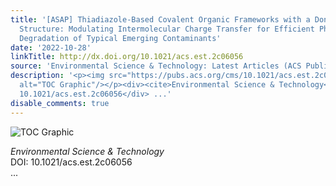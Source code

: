 ```yaml
---
title: '[ASAP] Thiadiazole-Based Covalent Organic Frameworks with a Donor–Acceptor
  Structure: Modulating Intermolecular Charge Transfer for Efficient Photocatalytic
  Degradation of Typical Emerging Contaminants'
date: '2022-10-28'
linkTitle: http://dx.doi.org/10.1021/acs.est.2c06056
source: 'Environmental Science & Technology: Latest Articles (ACS Publications)'
description: '<p><img src="https://pubs.acs.org/cms/10.1021/acs.est.2c06056/asset/images/medium/es2c06056_0007.gif"
  alt="TOC Graphic"/></p><div><cite>Environmental Science & Technology</cite></div><div>DOI:
  10.1021/acs.est.2c06056</div> ...'
disable_comments: true
---
```

<p><img src="https://pubs.acs.org/cms/10.1021/acs.est.2c06056/asset/images/medium/es2c06056_0007.gif" alt="TOC Graphic"/></p><div><cite>Environmental Science & Technology</cite></div><div>DOI: 10.1021/acs.est.2c06056</div> ...